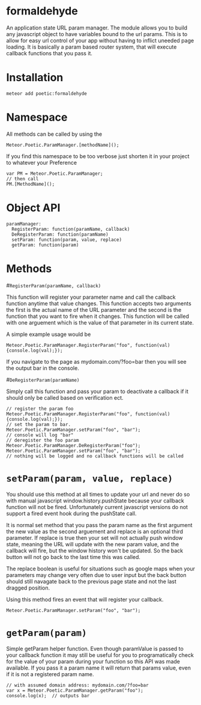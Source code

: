 # formaldehyde

An application state URL param manager. The module allows you to build any javascript object to have variables bound to the url params. This is to allow for easy url control of your app without having to inflict uneeded page loading.  It is basically a param based router system, that will execute callback functions that you pass it.

# Installation

`meteor add poetic:formaldehyde`

# Namespace

All methods can be called by using the

`Meteor.Poetic.ParamManager.[methodName]();`

If you find this namespace to be too verbose just shorten it in your project to whatever your Preference

```
var PM = Meteor.Poetic.ParamManager;
// then call
PM.[MethodName]();
```


# Object API

```
paramManager:
  RegisterParam: function(paramName, callback)
  DeRegisterParam: function(paramName)
  setParam: function(param, value, replace)
  getParam: function(param)
```

# Methods

#`RegisterParam(paramName, callback)`

This function will register your parameter name and call the callback function anytime that value changes. This function accepts two arguments the first is the actual name of the URL parameter and the second is the function that you want to fire when it changes.  This function will be called with one arguement which is the value of that parameter in its current state.

A simple example usage would be

`Meteor.Poetic.ParamManager.RegisterParam("foo", function(val){console.log(val);});`

If you navigate to the page as mydomain.com/?foo=bar then you will see the output bar in the console.

#`DeRegisterParam(paramName)`

Simply call this function and pass your param to deactivate a callback if it should only be called based on verification ect.

```
// register the param foo
Meteor.Poetic.ParamManager.RegisterParam("foo", function(val){console.log(val);});
// set the param to bar.
Meteor.Poetic.ParamManager.setParam("foo", "bar");
// console will log "bar"
// deregister the foo param
Meteor.Poetic.ParamManager.DeRegisterParam("foo");
Meteor.Poetic.ParamManager.setParam("foo", "bar");
// nothing will be logged and no callback functions will be called
```
#  `setParam(param, value, replace)`

You should use this method at all times to update your url and never do so with manual javascript window.history.pushState because your callback function will not be fired. Unfortunately current javascript versions do not support a fired event hook during the pushState call.

It is normal set method that you pass the param name as the first argument the new value as the second arguement and replace is an optional third parameter. If replace is true then your set will not actually push window state, meaning the URL will update with the new param value, and the callback will fire, but the window history won't be updated. So the back button will not go back to the last time this was called.

The replace boolean is useful for situations such as google maps when your parameters may change very often due to user input but the back button should still navagate back to the previous page state and not the last dragged position.

Using this method fires an event that will register your callback.

`Meteor.Poetic.ParamManager.setParam("foo", "bar");`

#  `getParam(param)`

Simple getParam helper function. Even though paramValue is passed to your callback function it may still be useful for you to programatically check for the value of your param during your function so this API was made available. If you pass it a param name it will return that params value, even if it is not a registered param name.

```
// with assumed domain address: mydomain.com/?foo=bar
var x = Meteor.Poetic.ParamManager.getParam("foo");
console.log(x);  // outputs bar
```
